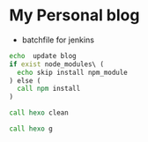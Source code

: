 # My Personal blog

* batchfile for jenkins
```bat
echo  update blog
if exist node_modules\ (
  echo skip install npm_module 
) else (
  call npm install
)

call hexo clean

call hexo g
````